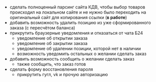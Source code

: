 * сделать полноценный парсинг сайта КДВ, чтобы выбор товаров происходил на локальном сайте и не нужно было переходить на оригинальный сайт для копирования ссылки (**в работе**)
* добавить возможность удалить позицию из уже сформированного заказа (с пересчётом баланса)
* прикрутить  браузерные уведомления и отказаться от чата Б24
    * уведомление об открытии заказа
    * уведомление об закрытии заказа
    * уведомление об удалении позиции, которой нет в наличии
    * возможность уведомить остальных о желании сделать заказ
* добавить возможность сообщить о желании сделать заказ
    * также сообщить, что заказ готов
* сделать форму восстановления пароля
    * прикрутить гугл, vk и прочую авторизацию